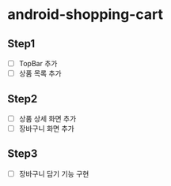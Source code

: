 # android-shopping-cart
## Step1
- [ ] TopBar 추가
- [ ] 상품 목록 추가
## Step2
- [ ] 상품 상세 화면 추가
- [ ] 장바구니 화면 추가
## Step3
- [ ] 장바구니 담기 기능 구현